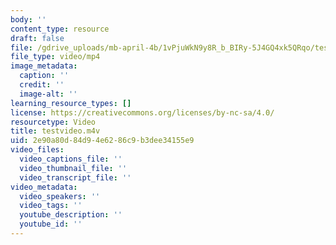 ```yaml
---
body: ''
content_type: resource
draft: false
file: /gdrive_uploads/mb-april-4b/1vPjuWkN9y8R_b_BIRy-5J4GQ4xk5QRqo/testvideo.m4v
file_type: video/mp4
image_metadata:
  caption: ''
  credit: ''
  image-alt: ''
learning_resource_types: []
license: https://creativecommons.org/licenses/by-nc-sa/4.0/
resourcetype: Video
title: testvideo.m4v
uid: 2e90a80d-84d9-4e62-86c9-b3dee34155e9
video_files:
  video_captions_file: ''
  video_thumbnail_file: ''
  video_transcript_file: ''
video_metadata:
  video_speakers: ''
  video_tags: ''
  youtube_description: ''
  youtube_id: ''
---
```

